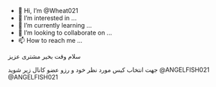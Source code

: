 - 👋 Hi, I’m @Wheat021
- 👀 I’m interested in ...
- 🌱 I’m currently learning ...
- 💞️ I’m looking to collaborate on ...
- 📫 How to reach me ...

<!---
Wheat021/Wheat021 is a ✨ special ✨ repository because its `README.md` (this file) appears on your GitHub profile.
You can click the Preview link to take a look at your changes.
--->سلام وقت بخیر مشتری عزیز
جهت انتخاب کیس مورد نظر خود و رزو عضو کانال زیر شوید
@ANGELFISH021
@ANGELFISH021
